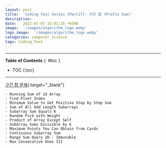 ```yaml
---
layout: post
title:  'Coding Test Series [Part17]: 구간 합 (Prefix Sum)'
description: 
date:   2022-07-07 15:01:35 +0300
image:  '/images/algorithm_logo.webp'
logo_image:  '/images/algorithm_logo.webp'
categories: computer_science
tags: Coding_Test
---
```

---

**Table of Contents**
{: #toc }
*  TOC
{:toc}

---

[구간 합 문제](https://leetcode.com/tag/prefix-sum/){:target="_blank"}

```
- Running Sum of 1d Array
- Find Pivot Index
- Minimum Value to Get Positive Step by Step Sum
- Sum of All Odd Length Subarrays
- Subarray Sum Equals K
- Random Pick with Weight
- Product of Array Except Self
- Subarray Sums Divisible by K
- Maximum Points You Can Obtain from Cards
- Continuous Subarray Sum
- Range Sum Query 2D - Immutable
- Max Consecutive Ones III
```